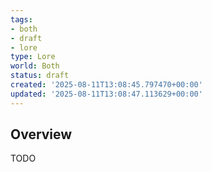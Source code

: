 ```yaml
---
tags:
- both
- draft
- lore
type: Lore
world: Both
status: draft
created: '2025-08-11T13:08:45.797470+00:00'
updated: '2025-08-11T13:08:47.113629+00:00'
---
```



## Overview

TODO
